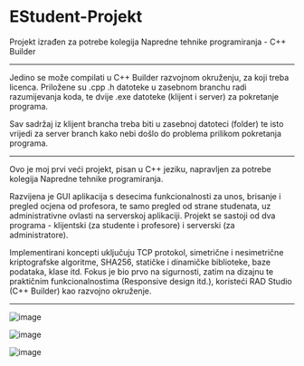 # EStudent-Projekt
Projekt izrađen za potrebe kolegija Napredne tehnike programiranja - C++ Builder

--------------------------------------------------------------------------------------------------
Jedino se može compilati u C++ Builder razvojnom okruženju, za koji treba licenca.
Priložene su .cpp .h datoteke u zasebnom branchu radi razumijevanja koda, te dvije .exe datoteke (klijent i server) za pokretanje programa.

Sav sadržaj iz klijent brancha treba biti u zasebnoj datoteci (folder) te isto vrijedi za server branch kako nebi došlo do problema prilikom pokretanja programa.

--------------------------------------------------------------------------------------------------

Ovo je moj prvi veći projekt, pisan u C++ jeziku, napravljen za potrebe kolegija Napredne tehnike programiranja.

Razvijena je GUI aplikacija s desecima funkcionalnosti za unos, brisanje i pregled ocjena od profesora, te samo pregled od strane studenata, uz administrativne ovlasti na serverskoj aplikaciji. 
Projekt se sastoji od dva programa - klijentski (za studente i profesore) i serverski (za administratore). 

Implementirani koncepti uključuju TCP protokol, simetrične i nesimetrične kriptografske algoritme, SHA256, statičke i dinamičke biblioteke, baze podataka, klase itd. 
Fokus je bio prvo na sigurnosti, zatim na dizajnu te praktičnim funkcionalnostima (Responsive design itd.), koristeći RAD Studio (C++ Builder) kao razvojno okruženje.

--------------------------------------------------------------------------------------------------

![image](https://github.com/AnteDev00/EStudent-Projekt/assets/151842550/1c7345b3-a1fc-4fcb-8043-3d16a08f2046)


![image](https://github.com/AnteDev00/EStudent-Projekt/assets/151842550/dc4c0e8b-fe57-4b64-ad86-e295711785df)


![image](https://github.com/AnteDev00/EStudent-Projekt/assets/151842550/4bbdfb79-c6d4-48f9-817d-6baeb1b0ce52)


